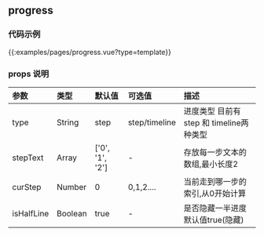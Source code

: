 
## progress

### 代码示例

{{:examples/pages/progress.vue?type=template}}
 

### props 说明

| 参数      |类型 | 默认值    | 可选值|描述    | 
|:-------- | :--------|:--------  |:--------|:---------| 
|type|String|step|step/timeline|进度类型 目前有step 和 timeline两种类型|
|stepText|Array|['0', '1', '2']|-|存放每一步文本的数组,最小长度2|
|curStep|Number|0|0,1,2....|当前走到哪一步的索引,从0开始计算|
|isHalfLine|Boolean|true|-|是否隐藏一半进度 默认值true(隐藏)|

